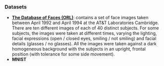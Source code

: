 ### Datasets

- __[The Database of Faces (ORL)]([url](https://cam-orl.co.uk/facedatabase.html))__: contains a set of face images taken between April 1992 and April 1994 at the AT&T Laboratories Cambridge. There are ten different images of each of 40 distinct subjects. For some subjects, the images were taken at different times, varying the lighting, facial expressions (open / closed eyes, smiling / not smiling) and facial details (glasses / no glasses). All the images were taken against a dark homogeneous background with the subjects in an upright, frontal position (with tolerance for some side movement).
- __MNIST__
